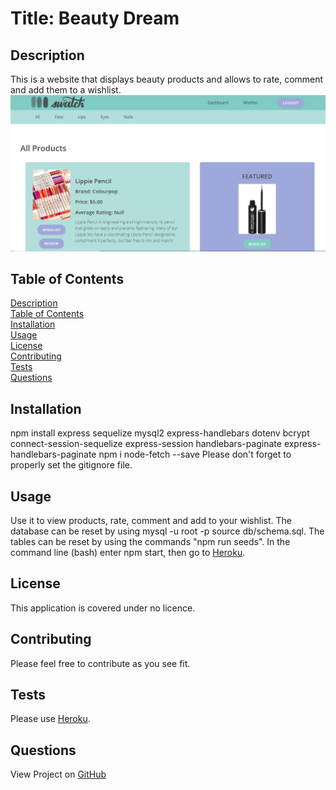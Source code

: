 # Title: Beauty Dream</br>

## <span id="description">Description</span>
This is a website that displays beauty products and allows to rate, comment and add them to a wishlist.
<img src="./public/images/SWATCH-Site.JPG">

## <span id="content">Table of Contents</span>
<a href="#description">Description</a></br>
<a href="#content">Table of Contents</a></br>
<a href="#installation">Installation</a></br>
<a href="#usage">Usage</a></br>
<a href="#license">License</a></br>
<a href="#contribution">Contributing</a></br>
<a href="#tests">Tests</a></br>
<a href="#questions">Questions</a></br>

## <span id="installation">Installation</span>
npm install express sequelize mysql2 express-handlebars dotenv bcrypt connect-session-sequelize express-session handlebars-paginate express-handlebars-paginate
npm i node-fetch --save
Please don't forget to properly set the gitignore file.

## <span id="usage">Usage</span>
Use it to view products, rate, comment and add to your wishlist. The database can be reset by using mysql -u root -p  source db/schema.sql. The tables can be reset by using the commands "npm run seeds". In the command line (bash) enter npm start, then go to <a href="https://swatch-makeup-reviews.herokuapp.com/">Heroku</a>.

## <span id="license">License</span>
This application is covered under no licence.

## <span id="contribution">Contributing</span>
Please feel free to contribute as you see fit.

## <span id="tests">Tests</span>
Please use <a href="">Heroku</a>.

## <span id="questions">Questions</span>
View Project on <a href="https://github.com/Project-Two-Group-Nine/makeup-review-website.git">GitHub</a><br>

